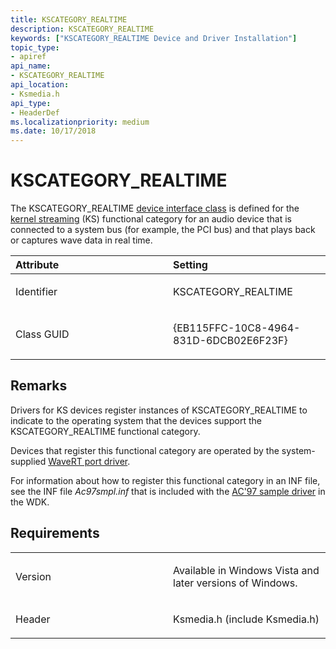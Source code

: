 ```yaml
---
title: KSCATEGORY_REALTIME
description: KSCATEGORY_REALTIME
keywords: ["KSCATEGORY_REALTIME Device and Driver Installation"]
topic_type:
- apiref
api_name:
- KSCATEGORY_REALTIME
api_location:
- Ksmedia.h
api_type:
- HeaderDef
ms.localizationpriority: medium
ms.date: 10/17/2018
---
```


# KSCATEGORY_REALTIME


The KSCATEGORY_REALTIME [device interface class](./overview-of-device-interface-classes.md) is defined for the [kernel streaming](../stream/streaming-minidrivers2.md) (KS) functional category for an audio device that is connected to a system bus (for example, the PCI bus) and that plays back or captures wave data in real time.

<table>
<colgroup>
<col width="50%" />
<col width="50%" />
</colgroup>
<thead>
<tr class="header">
<th align="left">Attribute</th>
<th align="left">Setting</th>
</tr>
</thead>
<tbody>
<tr class="odd">
<td align="left"><p>Identifier</p></td>
<td align="left"><p>KSCATEGORY_REALTIME</p></td>
</tr>
<tr class="even">
<td align="left"><p>Class GUID</p></td>
<td align="left"><p>{EB115FFC-10C8-4964-831D-6DCB02E6F23F}</p></td>
</tr>
</tbody>
</table>

 

## Remarks

Drivers for KS devices register instances of KSCATEGORY_REALTIME to indicate to the operating system that the devices support the KSCATEGORY_REALTIME functional category.

Devices that register this functional category are operated by the system-supplied [WaveRT port driver](/previous-versions/ff538837(v=vs.85)).

For information about how to register this functional category in an INF file, see the INF file *Ac97smpl.inf* that is included with the [AC'97 sample driver](/samples/browse/) in the WDK.

## Requirements

<table>
<colgroup>
<col width="50%" />
<col width="50%" />
</colgroup>
<tbody>
<tr class="odd">
<td align="left"><p>Version</p></td>
<td align="left"><p>Available in Windows Vista and later versions of Windows.</p></td>
</tr>
<tr class="even">
<td align="left"><p>Header</p></td>
<td align="left">Ksmedia.h (include Ksmedia.h)</td>
</tr>
</tbody>
</table>

